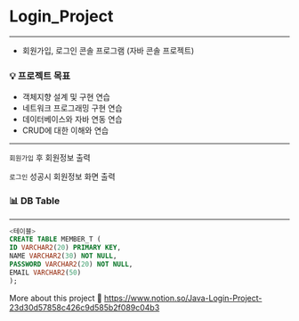 # Login_Project
---

- 회원가입, 로그인 콘솔  프로그램 (자바 콘솔 프로젝트)

### 💡 프로젝트 목표

- 객체지향 설계 및 구현 연습
- 네트워크 프로그래밍 구현 연습
- 데이터베이스와 자바 연동 연습
- CRUD에 대한 이해와 연습

---

`회원가입` 후 회원정보 출력

`로그인` 성공시 회원정보 화면 출력

### 📊 DB Table

---

```sql
<테이블>
CREATE TABLE MEMBER_T (
ID VARCHAR2(20) PRIMARY KEY,
NAME VARCHAR2(30) NOT NULL,
PASSWORD VARCHAR2(20) NOT NULL,
EMAIL VARCHAR2(50)
);
```

More about this project 🔽
https://www.notion.so/Java-Login-Project-23d30d57858c426c9d585b2f089c04b3
